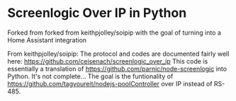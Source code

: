 # Screenlogic Over IP in Python

Forked from forked from keithpjolley/soipip with the goal of turning into a Home Assistant integration

From keithpjolley/soipip:
The protocol and codes are documented fairly well here:
https://github.com/ceisenach/screenlogic_over_ip
This code is essentially a translation of https://github.com/parnic/node-screenlogic
into Python. It's not complete...
The goal is the funtionality of https://github.com/tagyoureit/nodejs-poolController
over IP instead of RS-485.

